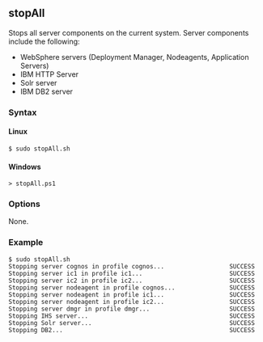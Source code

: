 ## stopAll

Stops all server components on the current system. Server components include the following:

- WebSphere servers (Deployment Manager, Nodeagents, Application Servers)
- IBM HTTP Server
- Solr server
- IBM DB2 server

### Syntax

#### Linux

```Shell
$ sudo stopAll.sh
```

#### Windows

```Shell
> stopAll.ps1
```

### Options

None.

### Example

```Shell
$ sudo stopAll.sh
Stopping server cognos in profile cognos...                  SUCCESS
Stopping server ic1 in profile ic1...                        SUCCESS
Stopping server ic2 in profile ic2...                        SUCCESS
Stopping server nodeagent in profile cognos...               SUCCESS
Stopping server nodeagent in profile ic1...                  SUCCESS
Stopping server nodeagent in profile ic2...                  SUCCESS
Stopping server dmgr in profile dmgr...                      SUCCESS
Stopping IHS server...                                       SUCCESS
Stopping Solr server...                                      SUCCESS
Stopping DB2...                                              SUCCESS
```
